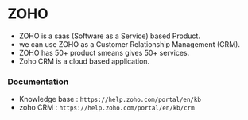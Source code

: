 # ZOHO
- ZOHO is a saas (Software as a Service) based Product.
- we can use ZOHO as a Customer Relationship Management (CRM).
- ZOHO has 50+ product smeans gives 50+ services.
- Zoho CRM is a cloud based application.

### Documentation
- Knowledge base : `https://help.zoho.com/portal/en/kb`
- zoho CRM : `https://help.zoho.com/portal/en/kb/crm`